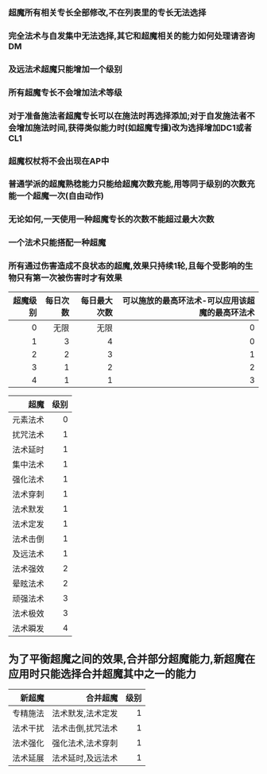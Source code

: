### 超魔所有相关专长全部修改,不在列表里的专长无法选择 ###  
### 完全法术与自发集中无法选择,其它和超魔相关的能力如何处理请咨询DM ###  
### 及远法术超魔只能增加一个级别 ###   
### 所有超魔专长不会增加法术等级 ###   
### 对于准备施法者超魔专长可以在施法时再选择添加;对于自发施法者不会增加施法时间,获得类似能力时(如超魔专擅)改为选择增加DC1或者CL1 ###   
### 超魔权杖将不会出现在AP中 ###   
### 普通学派的超魔熟稔能力只能给超魔次数充能,用等同于级别的次数充能一个超魔一次(自由动作) ###  
### 无论如何,一天使用一种超魔专长的次数不能超过最大次数 ###   
### 一个法术只能搭配一种超魔 ###  
### 所有通过伤害造成不良状态的超魔,效果只持续1轮,且每个受影响的生物只有第一次被伤害时才有效果 ###  

|超魔级别|每日次数|每日最大次数|可以施放的最高环法术-可以应用该超魔的最高环法术|
|-:|-:|-:|-:|
|0|无限|无限|0|
|1|3|4|0|
|2|2|3|1|
|3|1|2|2|
|4|1|1|3|

|超魔|级别|
|-:|-:|
|元素法术|0|
|扰咒法术|1|
|法术延时|1|
|集中法术|1|
|强化法术|1|
|法术穿刺|1|
|法术默发|1|
|法术定发|1|
|法术击倒|1|
|及远法术|1|
|法术强效|2|
|晕眩法术|2|
|顽强法术|3|
|法术极效|3|
|法术瞬发|4|

## 为了平衡超魔之间的效果,合并部分超魔能力,新超魔在应用时只能选择合并超魔其中之一的能力 ## 
|新超魔|合并超魔|级别|
|-:|-:|-:|
|专精施法|法术默发,法术定发|1|
|法术干扰|法术击倒,扰咒法术|1|
|法术强化|强化法术,法术穿刺|1|
|法术延展|法术延时,及远法术|1|

